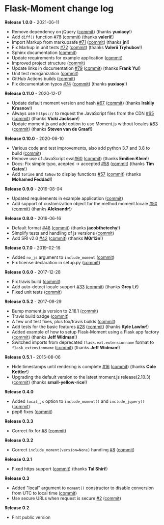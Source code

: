# Flask-Moment change log

**Release 1.0.0** - 2021-06-11

- Remove dependency on jQuery ([commit](https://github.com/miguelgrinberg/flask-moment/commit/3ab78505303ca5ecf1de1324893918f3b541f2d6)) (thanks **yuxiaoy**!)
- Add `diff()` function [#78](https://github.com/miguelgrinberg/flask-moment/issues/78) ([commit](https://github.com/miguelgrinberg/flask-moment/commit/79d8f43a6f0d31ce9a81d39954bb3f2f08923028)) (thanks **valerii**!)
- Import Markup from markupsafe [#71](https://github.com/miguelgrinberg/flask-moment/issues/71) ([commit](https://github.com/miguelgrinberg/flask-moment/commit/b1c48c41d6783585096003dd22bfd0d121ea306e)) (thanks **jn**!)
- Fix Markup in unit tests [#72](https://github.com/miguelgrinberg/flask-moment/issues/72) ([commit](https://github.com/miguelgrinberg/flask-moment/commit/7566c6b6c2d09ca3b06e3116dd7b5f35ce37b83e)) (thanks **Valerii Tryhubov**!)
- Sphinx documentation ([commit](https://github.com/miguelgrinberg/flask-moment/commit/e9afd81a602cbf1962af307a6d5b5556ee827381))
- Update requirements for example application ([commit](https://github.com/miguelgrinberg/flask-moment/commit/1cdc1f16eed3ad945d2774b925a4f9e2f2a54644))
- Improved project structure ([commit](https://github.com/miguelgrinberg/flask-moment/commit/f79481c84eae62d7d0c8606bfa235f5b223111cf))
- Update links in documentation [#79](https://github.com/miguelgrinberg/flask-moment/issues/79) ([commit](https://github.com/miguelgrinberg/flask-moment/commit/335d3b3cea648f0eb90137b1cdd3840b7cb737ee)) (thanks **Frank Yu**!)
- Unit test reorganization ([commit](https://github.com/miguelgrinberg/flask-moment/commit/e29403f78b326b70445ef4659b42aea29de67604))
- GitHub Actions builds ([commit](https://github.com/miguelgrinberg/flask-moment/commit/1886b76330fd9d1f07985f588ecc5ceaeec5c9fc))
- Fix documentation typos [#74](https://github.com/miguelgrinberg/flask-moment/issues/74) ([commit](https://github.com/miguelgrinberg/flask-moment/commit/13a35e259292666210445018ea72e6d1b0579486)) (thanks **yuxiaoy**!)

**Release 0.11.0** - 2020-12-17

- Update default moment version and hash [#67](https://github.com/miguelgrinberg/flask-moment/issues/67) ([commit](https://github.com/miguelgrinberg/flask-moment/commit/f4ceefbdab6c9dcf1449127e7cdf7a3aa0049da3)) (thanks **Irakliy Krasnov**!)
- Always use `https://` to request the JavaScript files from the CDN [#65](https://github.com/miguelgrinberg/flask-moment/issues/65) ([commit](https://github.com/miguelgrinberg/flask-moment/commit/a8f42fce6b1f50b73694830975a29bb30d95efdd)) (thanks **Vicki Jackson**!)
- Update moment.js and add option to use Moment.js without locales [#63](https://github.com/miguelgrinberg/flask-moment/issues/63) ([commit](https://github.com/miguelgrinberg/flask-moment/commit/5472239042d674809fc62dd3112d52f8154d3ec9)) (thanks **Steven van de Graaf**!)

**Release 0.10.0** - 2020-06-10

- Various code and test improvements, also add python 3.7 and 3.8 to build ([commit](https://github.com/miguelgrinberg/flask-moment/commit/842185179d2b89f895281b0b4077a8eabeba6f83))
- Remove use of JavaScript eval[#60](https://github.com/miguelgrinberg/flask-moment/issues/60) ([commit](https://github.com/miguelgrinberg/flask-moment/commit/5e453fc0e9a0947662ceaa0fca50cab090ca3811)) (thanks **Emilien Klein**!)
- Docs: Fix simple typo, acepted -> accepted [#58](https://github.com/miguelgrinberg/flask-moment/issues/58) ([commit](https://github.com/miguelgrinberg/flask-moment/commit/e506753ffe9d0b5200173f714c0294754b685699)) (thanks **Tim Gates**!)
- Add `toTime` and `toNow` to display functions [#57](https://github.com/miguelgrinberg/flask-moment/issues/57) ([commit](https://github.com/miguelgrinberg/flask-moment/commit/13ba7ee3b0ab8d0e7aa774781ef3b3ec33cad9ce)) (thanks **Mohamed Feddad**!)

**Release 0.9.0** - 2019-08-04

- Updated requirements in example application ([commit](https://github.com/miguelgrinberg/flask-moment/commit/28a5fdbcffcd8b6ed03d9e67bdbf31328b57e2d6))
- Add support of customization object for the method moment.locale [#50](https://github.com/miguelgrinberg/flask-moment/issues/50) ([commit](https://github.com/miguelgrinberg/flask-moment/commit/5b274132604f6e2d8dd5b4c7adb221b17c42c817)) (thanks **Aleksandr**!)

**Release 0.8.0** - 2019-06-16

- Default format [#48](https://github.com/miguelgrinberg/flask-moment/issues/48) ([commit](https://github.com/miguelgrinberg/flask-moment/commit/8786663286806668eab3683458aa3390d505484b)) (thanks **jacobthetechy**!)
- Simplify tests and handling of js versions ([commit](https://github.com/miguelgrinberg/flask-moment/commit/1b273c445957ea507ee23926dfa17be111b74fd7))
- Add SRI v2.0 [#42](https://github.com/miguelgrinberg/flask-moment/issues/42) ([commit](https://github.com/miguelgrinberg/flask-moment/commit/d87eaf8e485757a871928e5248d07a586abfd5fc)) (thanks **M0r13n**!)

**Release 0.7.0** - 2019-02-16

- Added `no_js` argument to `include_moment` ([commit](https://github.com/miguelgrinberg/flask-moment/commit/d99f9ba7c393fa120afff10a9bded11d09a303d5))
- Fix license declaration in setup.py ([commit](https://github.com/miguelgrinberg/flask-moment/commit/243d8e0d523e4f060a7c2cf1ce7b8135bdcefaf1))

**Release 0.6.0** - 2017-12-28

- Fix travis build ([commit](https://github.com/miguelgrinberg/flask-moment/commit/d0468b770d2cbdedf92e051053793c186eb9f6ba))
- Add auto-detect locale support [#33](https://github.com/miguelgrinberg/flask-moment/issues/33) ([commit](https://github.com/miguelgrinberg/flask-moment/commit/32e18b6fc6594ba34281cef04356a5d24bfdf5a2)) (thanks **Grey Li**!)
- Fixed unit tests ([commit](https://github.com/miguelgrinberg/flask-moment/commit/6503a2f53cccba498df9675f3ebceaae01dc5c1c))

**Release 0.5.2** - 2017-09-29

- Bump moment.js version to 2.18.1 ([commit](https://github.com/miguelgrinberg/flask-moment/commit/c412f13e1235ab4ec5f07fd01a8dcf56b9a7ad51))
- Travis build badge ([commit](https://github.com/miguelgrinberg/flask-moment/commit/bbd622383b63892702f337772e45f1443bf610c7))
- A few unit test fixes, plus tox/travis builds ([commit](https://github.com/miguelgrinberg/flask-moment/commit/71f46e56ff60d2ae66f189909de3544d7aca35ec))
- Add tests for the basic features [#28](https://github.com/miguelgrinberg/flask-moment/issues/28) ([commit](https://github.com/miguelgrinberg/flask-moment/commit/e908e2befa456f4fd886845e52060b643b3ecf04)) (thanks **Kyle Lawlor**!)
- Added example of how to setup Flask-Moment using a Flask app factory ([commit](https://github.com/miguelgrinberg/flask-moment/commit/5a27fff48864d7233b05936b54edbc3212f0938d)) (thanks **Jeff Widman**!)
- Switched imports from deprecated `flask.ext.extensionname` format to `flask_extensionname` ([commit](https://github.com/miguelgrinberg/flask-moment/commit/32f8efc9079a5e7eedf05abba72d42ffc806d4c3)) (thanks **Jeff Widman**!)

**Release 0.5.1** - 2015-08-06

- Hide timestamps until rendering is complete [#16](https://github.com/miguelgrinberg/flask-moment/issues/16) ([commit](https://github.com/miguelgrinberg/flask-moment/commit/a5d312f789949e352845dd1f767e98a8e428b3eb)) (thanks **Cole Kettler**!)
- Upgrading the default version to the latest moment.js release(2.10.3) ([commit](https://github.com/miguelgrinberg/flask-moment/commit/56102d5b53c8d2b95b3684661517cc0cb2a6c713)) (thanks **small-yellow-rice**!)

**Release 0.4.0**

- Added `local_js` option to `include_moment()` and `include_jquery()` ([commit](https://github.com/miguelgrinberg/flask-moment/commit/8bd3035ec4d234ac7617e22e46efc06936cd0db2))
- pep8 fixes ([commit](https://github.com/miguelgrinberg/flask-moment/commit/ff63a40e97c91a1432101125c6b26cc40f2b62d2))

**Release 0.3.3**

- Correct fix for [#8](https://github.com/miguelgrinberg/flask-moment/issues/8) ([commit](https://github.com/miguelgrinberg/flask-moment/commit/0d3dcd8a550bb7961d3a1469ed80b24bcf277466))

**Release 0.3.2**

- Correct `include_moment(version=None)` handling [#8](https://github.com/miguelgrinberg/flask-moment/issues/8) ([commit](https://github.com/miguelgrinberg/flask-moment/commit/e59dae390e4fccb30ef761ff18e29803fe3d9e57))

**Release 0.3.1**

- Fixed https support ([commit](https://github.com/miguelgrinberg/flask-moment/commit/1ccf8aec18f3325eb9d74468f904cd10b9c31f27)) (thanks **Tal Shiri**!)

**Release 0.3**

- Added "local" argument to `moment()` constructor to disable conversion from UTC to local time ([commit](https://github.com/miguelgrinberg/flask-moment/commit/3afcbc6290494402b420a0a98bae2be94a7565f1))
- Use secure URLs when request is secure [#2](https://github.com/miguelgrinberg/flask-moment/issues/2) ([commit](https://github.com/miguelgrinberg/flask-moment/commit/0ee69da4408171168c6c0fe84d6f437ab4e8031f))

**Release 0.2**

- First public version 
